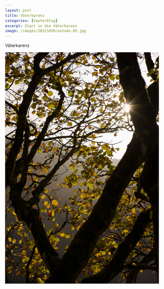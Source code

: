 ```yaml
---
layout: post
title: Väterkarenz
categories: [Vaeterblog]
excerpt: Start in die Väterkarenz
image: /images/20221030/autumn-05.jpg
---
```


Väterkarenz

![Autumn in Lunz am See](../images/20221030/autumn-10.jpg)
